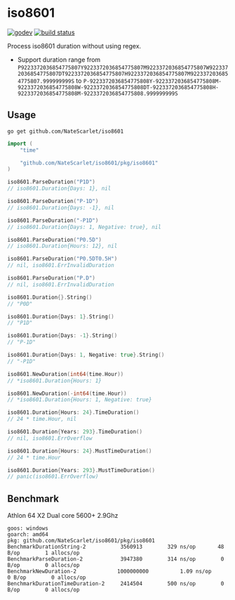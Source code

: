 # iso8601

[![godev](https://img.shields.io/static/v1?label=godev&message=reference&color=00add8)](https://pkg.go.dev/github.com/NateScarlet/iso8601/pkg/iso8601)
[![build status](https://github.com/NateScarlet/iso8601/workflows/go/badge.svg)](https://github.com/NateScarlet/iso8601/actions)

Process iso8601 duration without using regex.

- Support duration range from `P9223372036854775807Y9223372036854775807M9223372036854775807W9223372036854775807DT9223372036854775807H9223372036854775807M9223372036854775807.999999999S` to `P-9223372036854775808Y-9223372036854775808M-9223372036854775808W-9223372036854775808DT-9223372036854775808H-9223372036854775808M-9223372036854775808.999999999S`

## Usage

```shell
go get github.com/NateScarlet/iso8601
```

```go
import (
    "time"

    "github.com/NateScarlet/iso8601/pkg/iso8601"
)

iso8601.ParseDuration("P1D")
// iso8601.Duration{Days: 1}, nil

iso8601.ParseDuration("P-1D")
// iso8601.Duration{Days: -1}, nil

iso8601.ParseDuration("-P1D")
// iso8601.Duration{Days: 1, Negative: true}, nil

iso8601.ParseDuration("P0.5D")
// iso8601.Duration{Hours: 12}, nil

iso8601.ParseDuration("P0.5DT0.5H")
// nil, iso8601.ErrInvalidDuration

iso8601.ParseDuration("P.D")
// nil, iso8601.ErrInvalidDuration

iso8601.Duration{}.String()
// "P0D"

iso8601.Duration{Days: 1}.String()
// "P1D"

iso8601.Duration{Days: -1}.String()
// "P-1D"

iso8601.Duration{Days: 1, Negative: true}.String()
// "-P1D"

iso8601.NewDuration(int64(time.Hour))
// *iso8601.Duration{Hours: 1}

iso8601.NewDuration(-int64(time.Hour))
// *iso8601.Duration{Hours: 1, Negative: true}

iso8601.Duration{Hours: 24}.TimeDuration()
// 24 * time.Hour, nil

iso8601.Duration{Years: 293}.TimeDuration()
// nil, iso8601.ErrOverflow

iso8601.Duration{Hours: 24}.MustTimeDuration()
// 24 * time.Hour

iso8601.Duration{Years: 293}.MustTimeDuration()
// panic(iso8601.ErrOverflow)
```

## Benchmark

Athlon 64 X2 Dual core 5600+ 2.9Ghz

```text
goos: windows
goarch: amd64
pkg: github.com/NateScarlet/iso8601/pkg/iso8601
BenchmarkDurationString-2           3560913        329 ns/op       48 B/op        1 allocs/op
BenchmarkParseDuration-2            3947380        314 ns/op        0 B/op        0 allocs/op
BenchmarkNewDuration-2             1000000000          1.09 ns/op        0 B/op        0 allocs/op
BenchmarkDurationTimeDuration-2     2414504        500 ns/op        0 B/op        0 allocs/op
```
